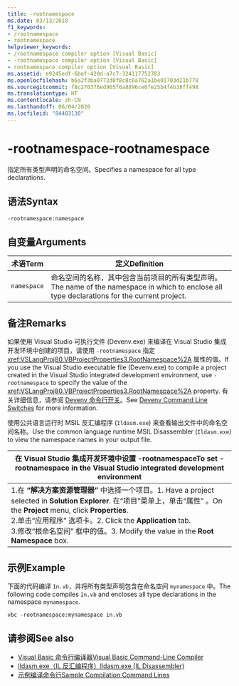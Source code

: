 ```yaml
---
title: -rootnamespace
ms.date: 03/13/2018
f1_keywords:
- /rootnamespace
- rootnamespace
helpviewer_keywords:
- /rootnamespace compiler option [Visual Basic]
- -rootnamespace compiler option [Visual Basic]
- rootnamespace compiler option [Visual Basic]
ms.assetid: e9245edf-6bef-420d-a7c7-324117752783
ms.openlocfilehash: b6a2f3ba0772d8f8c8c6a762a1be01703d21b778
ms.sourcegitcommit: f8c270376ed905f6a8896ce0fe25b4f4b38ff498
ms.translationtype: HT
ms.contentlocale: zh-CN
ms.lasthandoff: 06/04/2020
ms.locfileid: "84403130"
---
```

# <a name="-rootnamespace"></a><span data-ttu-id="f22bc-102">-rootnamespace</span><span class="sxs-lookup"><span data-stu-id="f22bc-102">-rootnamespace</span></span>
<span data-ttu-id="f22bc-103">指定所有类型声明的命名空间。</span><span class="sxs-lookup"><span data-stu-id="f22bc-103">Specifies a namespace for all type declarations.</span></span>  
  
## <a name="syntax"></a><span data-ttu-id="f22bc-104">语法</span><span class="sxs-lookup"><span data-stu-id="f22bc-104">Syntax</span></span>  
  
```console  
-rootnamespace:namespace  
```  
  
## <a name="arguments"></a><span data-ttu-id="f22bc-105">自变量</span><span class="sxs-lookup"><span data-stu-id="f22bc-105">Arguments</span></span>  
  
|<span data-ttu-id="f22bc-106">术语</span><span class="sxs-lookup"><span data-stu-id="f22bc-106">Term</span></span>|<span data-ttu-id="f22bc-107">定义</span><span class="sxs-lookup"><span data-stu-id="f22bc-107">Definition</span></span>|  
|---|---|  
|`namespace`|<span data-ttu-id="f22bc-108">命名空间的名称，其中包含当前项目的所有类型声明。</span><span class="sxs-lookup"><span data-stu-id="f22bc-108">The name of the namespace in which to enclose all type declarations for the current project.</span></span>|  
  
## <a name="remarks"></a><span data-ttu-id="f22bc-109">备注</span><span class="sxs-lookup"><span data-stu-id="f22bc-109">Remarks</span></span>  
 <span data-ttu-id="f22bc-110">如果使用 Visual Studio 可执行文件 (Devenv.exe) 来编译在 Visual Studio 集成开发环境中创建的项目，请使用 `-rootnamespace` 指定 <xref:VSLangProj80.VBProjectProperties3.RootNamespace%2A> 属性的值。</span><span class="sxs-lookup"><span data-stu-id="f22bc-110">If you use the Visual Studio executable file (Devenv.exe) to compile a project created in the Visual Studio integrated development environment, use `-rootnamespace` to specify the value of the <xref:VSLangProj80.VBProjectProperties3.RootNamespace%2A> property.</span></span> <span data-ttu-id="f22bc-111">有关详细信息，请参阅 [Devenv 命令行开关](/visualstudio/ide/reference/devenv-command-line-switches)。</span><span class="sxs-lookup"><span data-stu-id="f22bc-111">See [Devenv Command Line Switches](/visualstudio/ide/reference/devenv-command-line-switches) for more information.</span></span>  
  
 <span data-ttu-id="f22bc-112">使用公共语言运行时 MSIL 反汇编程序 (`Ildasm.exe`) 来查看输出文件中的命名空间名称。</span><span class="sxs-lookup"><span data-stu-id="f22bc-112">Use the common language runtime MSIL Disassembler (`Ildasm.exe`) to view the namespace names in your output file.</span></span>  
  
|<span data-ttu-id="f22bc-113">在 Visual Studio 集成开发环境中设置 -rootnamespace</span><span class="sxs-lookup"><span data-stu-id="f22bc-113">To set -rootnamespace in the Visual Studio integrated development environment</span></span>|  
|---|  
|<span data-ttu-id="f22bc-114">1.在 **“解决方案资源管理器”** 中选择一个项目。</span><span class="sxs-lookup"><span data-stu-id="f22bc-114">1.  Have a project selected in **Solution Explorer**.</span></span> <span data-ttu-id="f22bc-115">在“项目”菜单上，单击“属性”   。</span><span class="sxs-lookup"><span data-stu-id="f22bc-115">On the **Project** menu, click **Properties**.</span></span> <br /><span data-ttu-id="f22bc-116">2.单击“应用程序”  选项卡。</span><span class="sxs-lookup"><span data-stu-id="f22bc-116">2.  Click the **Application** tab.</span></span><br /><span data-ttu-id="f22bc-117">3.修改“根命名空间”  框中的值。</span><span class="sxs-lookup"><span data-stu-id="f22bc-117">3.  Modify the value in the **Root Namespace** box.</span></span>|  
  
## <a name="example"></a><span data-ttu-id="f22bc-118">示例</span><span class="sxs-lookup"><span data-stu-id="f22bc-118">Example</span></span>  
 <span data-ttu-id="f22bc-119">下面的代码编译 `In.vb`，并将所有类型声明包含在命名空间 `mynamespace` 中。</span><span class="sxs-lookup"><span data-stu-id="f22bc-119">The following code compiles `In.vb` and encloses all type declarations in the namespace `mynamespace`.</span></span>  
  
```console
vbc -rootnamespace:mynamespace in.vb  
```  
  
## <a name="see-also"></a><span data-ttu-id="f22bc-120">请参阅</span><span class="sxs-lookup"><span data-stu-id="f22bc-120">See also</span></span>

- [<span data-ttu-id="f22bc-121">Visual Basic 命令行编译器</span><span class="sxs-lookup"><span data-stu-id="f22bc-121">Visual Basic Command-Line Compiler</span></span>](index.md)
- [<span data-ttu-id="f22bc-122">Ildasm.exe（IL 反汇编程序）</span><span class="sxs-lookup"><span data-stu-id="f22bc-122">Ildasm.exe (IL Disassembler)</span></span>](../../../framework/tools/ildasm-exe-il-disassembler.md)
- [<span data-ttu-id="f22bc-123">示例编译命令行</span><span class="sxs-lookup"><span data-stu-id="f22bc-123">Sample Compilation Command Lines</span></span>](sample-compilation-command-lines.md)
